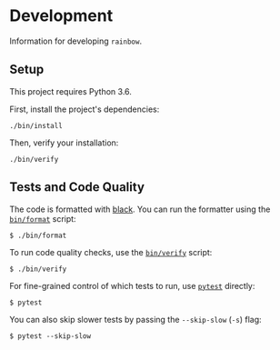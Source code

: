 Development
===========
Information for developing `rainbow`.


Setup
-----
This project requires Python 3.6.

First, install the project's dependencies:

    ./bin/install

Then, verify your installation:

    ./bin/verify


Tests and Code Quality
----------------------
The code is formatted with [black][black]. You can run the formatter using the
[`bin/format`][bin/format] script:

    $ ./bin/format

To run code quality checks, use the [`bin/verify`][bin/verify] script:

    $ ./bin/verify

For fine-grained control of which tests to run, use [`pytest`][pytest]
directly:

    $ pytest

You can also skip slower tests by passing the `--skip-slow` (`-s`) flag:

    $ pytest --skip-slow


[black]: https://black.readthedocs.io/en/stable/
[bin/format]: ../bin/format
[bin/verify]: ../bin/verify
[pytest]: https://docs.pytest.org/en/latest/
